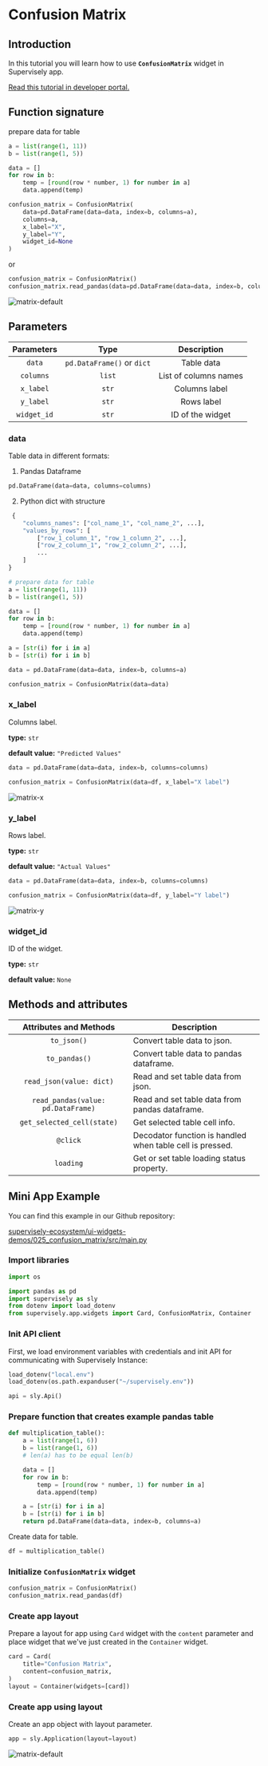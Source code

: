 # Confusion Matrix

## Introduction

In this tutorial you will learn how to use **`ConfusionMatrix`** widget in Supervisely app.

[Read this tutorial in developer portal.](https://developer.supervise.ly/app-development/apps-with-gui/confusion-matrix)

## Function signature

prepare data for table

```python
a = list(range(1, 11))
b = list(range(1, 5))

data = []
for row in b:
    temp = [round(row * number, 1) for number in a]
    data.append(temp)
```

```python
confusion_matrix = ConfusionMatrix(
    data=pd.DataFrame(data=data, index=b, columns=a),
    columns=a,
    x_label="X",
    y_label="Y",
    widget_id=None
)
```
or

```python
confusion_matrix = ConfusionMatrix()
confusion_matrix.read_pandas(data=pd.DataFrame(data=data, index=b, columns=a))
```

![matrix-default](https://user-images.githubusercontent.com/79905215/218085637-5ca2c068-329b-4e73-8204-a3dfc176acfb.png)

## Parameters

| Parameters  |            Type            |      Description      |
| :---------: | :------------------------: | :-------------------: |
|   `data`    | `pd.DataFrame()` or `dict` |      Table data       |
|  `columns`  |           `list`           | List of columns names |
|  `x_label`  |           `str`            |     Columns label     |
|  `y_label`  |           `str`            |      Rows label       |
| `widget_id` |           `str`            |   ID of the widget    |

### data

Table data in different formats:

1. Pandas Dataframe

```python
pd.DataFrame(data=data, columns=columns)
```

2. Python dict with structure

```python
 {
    "columns_names": ["col_name_1", "col_name_2", ...],
    "values_by_rows": [
        ["row_1_column_1", "row_1_column_2", ...],
        ["row_2_column_1", "row_2_column_2", ...],
        ...
    ]
}
```

```python
# prepare data for table
a = list(range(1, 11))
b = list(range(1, 5))

data = []
for row in b:
    temp = [round(row * number, 1) for number in a]
    data.append(temp)

a = [str(i) for i in a]
b = [str(i) for i in b]

data = pd.DataFrame(data=data, index=b, columns=a)

confusion_matrix = ConfusionMatrix(data=data)
```

### x_label

Columns label.

**type:** `str`

**default value:** `"Predicted Values"`

```python
data = pd.DataFrame(data=data, index=b, columns=columns)

confusion_matrix = ConfusionMatrix(data=df, x_label="X label")
```

![matrix-x](https://user-images.githubusercontent.com/79905215/218085754-00bd8f92-29e9-44d7-b29c-a5372e7754bb.png)

### y_label

Rows label.

**type:** `str`

**default value:** `"Actual Values"`

```python
data = pd.DataFrame(data=data, index=b, columns=columns)

confusion_matrix = ConfusionMatrix(data=df, y_label="Y label")
```

![matrix-y](https://user-images.githubusercontent.com/79905215/218085907-a1ea19ae-46d9-44d2-b269-51450a9dce92.png)

### widget_id

ID of the widget.

**type:** `str`

**default value:** `None`

## Methods and attributes

|       Attributes and Methods       | Description                                               |
| :--------------------------------: | --------------------------------------------------------- |
|            `to_json()`             | Convert table data to json.                               |
|           `to_pandas()`            | Convert table data to pandas dataframe.                   |
|      `read_json(value: dict)`      | Read and set table data from json.                        |
| `read_pandas(value: pd.DataFrame)` | Read and set table data from pandas dataframe.            |
|     `get_selected_cell(state)`     | Get selected table cell info.                             |
|              `@click`              | Decodator function is handled when table cell is pressed. |
|             `loading`              | Get or set table loading status property.                 |

## Mini App Example

You can find this example in our Github repository:

[supervisely-ecosystem/ui-widgets-demos/025_confusion_matrix/src/main.py](https://github.com/supervisely-ecosystem/ui-widgets-demos/blob/master/025_confusion_matrix/src/main.py)

### Import libraries

```python
import os

import pandas as pd
import supervisely as sly
from dotenv import load_dotenv
from supervisely.app.widgets import Card, ConfusionMatrix, Container
```

### Init API client

First, we load environment variables with credentials and init API for communicating with Supervisely Instance:

```python
load_dotenv("local.env")
load_dotenv(os.path.expanduser("~/supervisely.env"))

api = sly.Api()
```

### Prepare function that creates example pandas table

```python
def multiplication_table():
    a = list(range(1, 6))
    b = list(range(1, 6))
    # len(a) has to be equal len(b)

    data = []
    for row in b:
        temp = [round(row * number, 1) for number in a]
        data.append(temp)

    a = [str(i) for i in a]
    b = [str(i) for i in b]
    return pd.DataFrame(data=data, index=b, columns=a)
```

Create data for table.

```python
df = multiplication_table()
```

### Initialize `ConfusionMatrix` widget

```python
confusion_matrix = ConfusionMatrix()
confusion_matrix.read_pandas(df)
```

### Create app layout

Prepare a layout for app using `Card` widget with the `content` parameter and place widget that we've just created in the `Container` widget.

```python
card = Card(
    title="Confusion Matrix",
    content=confusion_matrix,
)
layout = Container(widgets=[card])
```

### Create app using layout

Create an app object with layout parameter.

```python
app = sly.Application(layout=layout)
```

![matrix-default](https://user-images.githubusercontent.com/79905215/218085637-5ca2c068-329b-4e73-8204-a3dfc176acfb.png)
